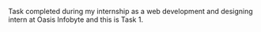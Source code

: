 Task completed during my internship as a web development and designing intern at Oasis Infobyte and this is Task 1.
